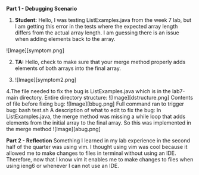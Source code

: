**Part 1 - Debugging Scenario**

1. **Student:** Hello, I was testing ListExamples.java from the week 7 lab, but I am getting this error in the tests where the expected array length differs from the actual array length. I am guessing there is an issue when adding elements back to the array. 

 ![Image][symptom.png]

2. **TA:** Hello, check to make sure that your merge method properly adds elements of both arrays into the final array.

3. ![Image][symptom2.png]

4.The file needed to fix the bug is ListExamples.java which is in the lab7-main directory.
Entire directory structure: ![Image][dstructure.png]
Contents of file before fixing bug: ![Image][bbug.png]
Full command ran to trigger bug: bash test.sh
A description of what to edit to fix the bug: In ListExamples.java, the merge method was missing a while loop that adds elements from the initial array to the final array. So this was implemented in the merge method ![Image][abug.png]

**Part 2 - Reflection** 
Something I learned in my lab experience in the second half of the quarter was using vim. I thought using vim was cool because it allowed me to make changes to files in terminal without using an IDE. Therefore, now that I know vim it enables me to make changes to files when using ieng6 or whenever I can not use an IDE.
